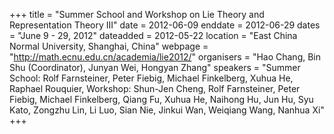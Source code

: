 +++
title = "Summer School and Workshop on Lie Theory and Representation Theory III"
date = 2012-06-09
enddate = 2012-06-29
dates = "June 9 - 29, 2012"
dateadded = 2012-05-22
location = "East China Normal University, Shanghai, China"
webpage = "http://math.ecnu.edu.cn/academia/lie2012/"
organisers = "Hao Chang, Bin Shu (Coordinator), Junyan Wei, Hongyan Zhang"
speakers = "Summer School: Rolf Farnsteiner, Peter Fiebig, Michael Finkelberg, Xuhua He, Raphael Rouquier, Workshop: Shun-Jen Cheng, Rolf Farnsteiner, Peter Fiebig, Michael Finkelberg, Qiang Fu, Xuhua He, Naihong Hu, Jun Hu, Syu Kato, Zongzhu Lin, Li Luo, Sian Nie, Jinkui Wan, Weiqiang Wang, Nanhua Xi"
+++

